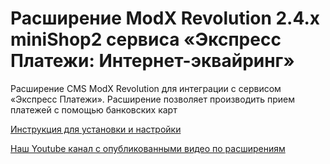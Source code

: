 ﻿# Расширение ModX Revolution 2.4.x miniShop2 сервиса «Экспресс Платежи: Интернет-эквайринг» 
Расширение CMS ModX Revolution для интеграции с сервисом «Экспресс Платежи». Расширение позволяет производить прием платежей с помощью банковских карт

<a href="https://express-pay.by/extensions/revolution-2-4-x-minishop2/acquiring">Инструкция для установки и настройки</a>
 
<a href="https://www.youtube.com/c/express-pay-by">Наш Youtube канал с опубликованными видео по расширениям</a>
